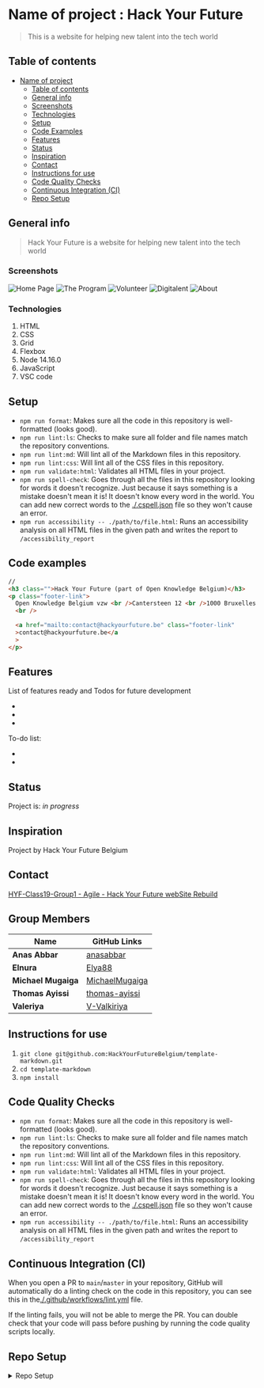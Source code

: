 # Name of project : Hack Your Future

> This is a website for helping new talent into the tech world

## Table of contents

- [Name of project](#name-of-project)
  - [Table of contents](#table-of-contents)
  - [General info](#general-info)
  - [Screenshots](#screenshots)
  - [Technologies](#technologies)
  - [Setup](#setup)
  - [Code Examples](#code-examples)
  - [Features](#features)
  - [Status](#status)
  - [Inspiration](#inspiration)
  - [Contact](#contact)
  - [Instructions for use](#instructions-for-use)
  - [Code Quality Checks](#code-quality-checks)
  - [Continuous Integration (CI)](#continuous-integration-ci)
  - [Repo Setup](#repo-setup)

## General info

> Hack Your Future is a website for helping new talent into the tech world

### Screenshots

![Home Page](./images/home.png) ![The Program](./images/program.png)
![Volunteer](./images/volunteer.png) ![Digitalent](./images/digitalents.png)
![About](./images/about.png)

### Technologies

1. HTML
2. CSS
3. Grid
4. Flexbox
5. Node 14.16.0
6. JavaScript
7. VSC code

## Setup

- `npm run format`: Makes sure all the code in this repository is well-formatted
  (looks good).
- `npm run lint:ls`: Checks to make sure all folder and file names match the
  repository conventions.
- `npm run lint:md`: Will lint all of the Markdown files in this repository.
- `npm run lint:css`: Will lint all of the CSS files in this repository.
- `npm run validate:html`: Validates all HTML files in your project.
- `npm run spell-check`: Goes through all the files in this repository looking
  for words it doesn't recognize. Just because it says something is a mistake
  doesn't mean it is! It doesn't know every word in the world. You can add new
  correct words to the [./.cspell.json](./.cspell.json) file so they won't cause
  an error.
- `npm run accessibility -- ./path/to/file.html`: Runs an accessibility analysis
  on all HTML files in the given path and writes the report to
  `/accessibility_report`

## Code examples

```HTML
//
<h3 class="">Hack Your Future (part of Open Knowledge Belgium)</h3>
<p class="footer-link">
  Open Knowledge Belgium vzw <br />Cantersteen 12 <br />1000 Bruxelles
  <br />

  <a href="mailto:contact@hackyourfuture.be" class="footer-link"
  >contact@hackyourfuture.be</a
  >
</p>
```

## Features

List of features ready and Todos for future development

-
-
-

To-do list:

-
-

## Status

Project is: _in progress_

## Inspiration

Project by Hack Your Future Belgium

## Contact

[HYF-Class19-Group1 - Agile - Hack Your Future webSite Rebuild](https://hyf-class19.github.io/agile-development-hyf-group-1/)

## Group Members

| Name                | GitHub Links                                        |
| ------------------- | --------------------------------------------------- |
| **Anas Abbar**      | [anasabbar](https://github.com/anasabbar)           |
| **Elnura**          | [Elya88](https://github.com/Elya88)                 |
| **Michael Mugaiga** | [MichaelMugaiga](https://github.com/MichaelMugaiga) |
| **Thomas Ayissi**   | [thomas-ayissi](https://github.com/thomas-ayissi)   |
| **Valeriya**        | [V-Valkiriya](https://github.com/V-Valkiriya)       |

## Instructions for use

1. `git clone git@github.com:HackYourFutureBelgium/template-markdown.git`
2. `cd template-markdown`
3. `npm install`

## Code Quality Checks

- `npm run format`: Makes sure all the code in this repository is well-formatted
  (looks good).
- `npm run lint:ls`: Checks to make sure all folder and file names match the
  repository conventions.
- `npm run lint:md`: Will lint all of the Markdown files in this repository.
- `npm run lint:css`: Will lint all of the CSS files in this repository.
- `npm run validate:html`: Validates all HTML files in your project.
- `npm run spell-check`: Goes through all the files in this repository looking
  for words it doesn't recognize. Just because it says something is a mistake
  doesn't mean it is! It doesn't know every word in the world. You can add new
  correct words to the [./.cspell.json](./.cspell.json) file so they won't cause
  an error.
- `npm run accessibility -- ./path/to/file.html`: Runs an accessibility analysis
  on all HTML files in the given path and writes the report to
  `/accessibility_report`

## Continuous Integration (CI)

When you open a PR to `main`/`master` in your repository, GitHub will
automatically do a linting check on the code in this repository, you can see
this in the[./.github/workflows/lint.yml](./.github/workflows/lint.yml) file.

If the linting fails, you will not be able to merge the PR. You can double check
that your code will pass before pushing by running the code quality scripts
locally.

## Repo Setup

<details>
<summary>Repo Setup</summary>

- Give each member _write_ access to the repo (if it's a group project)
- Turn on GitHub Pages and put a link to your website in the repo's description
- Turn on GitHub Actions
- in the _Branches_ section of your repo's settings make sure:
  - The repository
    [requires a review](https://github.blog/2018-03-23-require-multiple-reviewers/)
    before pull requests can be merged.
  - The `master`/`main` branch must "_Require status checks to pass before
    merging_"
  - The `master`/`main` branch must "_Require require branches to be up to date
    before merging_"

</details>
